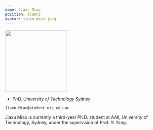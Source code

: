 ```yaml
---
name: Jiaxu Miao
position: alumni
avatar: jiaxu_miao.jpeg
---
```


<img width="200" src="{{site.baseurl}}/images/people/{{page.avatar}}" data-action="zoom">

- _PhD, University of Technology Sydney_<br>
<!--- _Science coach. Collaborator. Transdisciplinary optimist._-->

<i class="fa fa-envelope-o"></i> `Jiaxu.Miao@student.uts.edu.au`

Jiaxu Miao is currently a third-year Ph.D. student at AAII, University of Technology, Sydney, under the supervision of Prof. Yi Yang.
